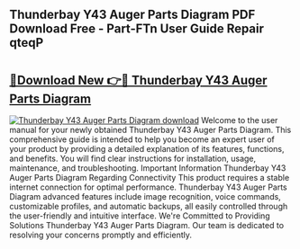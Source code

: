 ## Thunderbay Y43 Auger Parts Diagram PDF Download Free - Part-FTn User Guide Repair qteqP

# <h2><a href="http://dfl6lfp.blite.top/?on=Thunderbay+Y43+Auger+Parts+Diagram">🔗Download New 👉🔴 Thunderbay Y43 Auger Parts Diagram</a></h2>

[![Thunderbay Y43 Auger Parts Diagram download](https://i.imgur.com/lujVjoI.png)](http://dfl6lfp.blite.top/?on=Thunderbay+Y43+Auger+Parts+Diagram)
Welcome to the user manual for your newly obtained Thunderbay Y43 Auger Parts Diagram. This comprehensive guide is intended to help you become an expert user of your product by providing a detailed explanation of its features, functions, and benefits. You will find clear instructions for installation, usage, maintenance, and troubleshooting. Important Information Thunderbay Y43 Auger Parts Diagram Regarding Connectivity This product requires a stable internet connection for optimal performance. Thunderbay Y43 Auger Parts Diagram advanced features include image recognition, voice commands, customizable profiles, and automatic backups, all easily controlled through the user-friendly and intuitive interface. We're Committed to Providing Solutions Thunderbay Y43 Auger Parts Diagram. Our team is dedicated to resolving your concerns promptly and efficiently.
